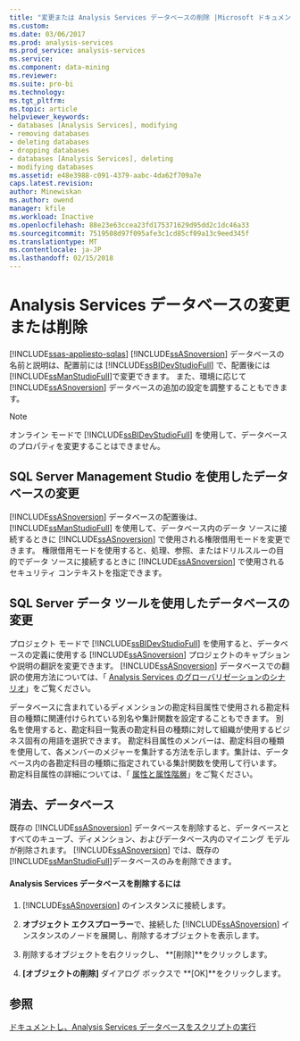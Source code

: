 ```yaml
---
title: "変更または Analysis Services データベースの削除 |Microsoft ドキュメント"
ms.custom: 
ms.date: 03/06/2017
ms.prod: analysis-services
ms.prod_service: analysis-services
ms.service: 
ms.component: data-mining
ms.reviewer: 
ms.suite: pro-bi
ms.technology: 
ms.tgt_pltfrm: 
ms.topic: article
helpviewer_keywords:
- databases [Analysis Services], modifying
- removing databases
- deleting databases
- dropping databases
- databases [Analysis Services], deleting
- modifying databases
ms.assetid: e48e3988-c091-4379-aabc-4da62f709a7e
caps.latest.revision: 
author: Minewiskan
ms.author: owend
manager: kfile
ms.workload: Inactive
ms.openlocfilehash: 88e23e63ccea23fd175371629d95dd2c1dc46a33
ms.sourcegitcommit: 7519508d97f095afe3c1cd85cf09a13c9eed345f
ms.translationtype: MT
ms.contentlocale: ja-JP
ms.lasthandoff: 02/15/2018
---
```

# <a name="modify-or-delete-an-analysis-services-database"></a>Analysis Services データベースの変更または削除
[!INCLUDE[ssas-appliesto-sqlas](../../includes/ssas-appliesto-sqlas.md)]
[!INCLUDE[ssASnoversion](../../includes/ssasnoversion-md.md)] データベースの名前と説明は、配置前には [!INCLUDE[ssBIDevStudioFull](../../includes/ssbidevstudiofull-md.md)] で、配置後には [!INCLUDE[ssManStudioFull](../../includes/ssmanstudiofull-md.md)]で変更できます。 また、環境に応じて [!INCLUDE[ssASnoversion](../../includes/ssasnoversion-md.md)] データベースの追加の設定を調整することもできます。  
  
> [!NOTE]  
>  オンライン モードで [!INCLUDE[ssBIDevStudioFull](../../includes/ssbidevstudiofull-md.md)] を使用して、データベースのプロパティを変更することはできません。  
  
## <a name="modifying-databases-using-sql-server-management-studio"></a>SQL Server Management Studio を使用したデータベースの変更  
 [!INCLUDE[ssASnoversion](../../includes/ssasnoversion-md.md)] データベースの配置後は、 [!INCLUDE[ssManStudioFull](../../includes/ssmanstudiofull-md.md)] を使用して、データベース内のデータ ソースに接続するときに [!INCLUDE[ssASnoversion](../../includes/ssasnoversion-md.md)] で使用される権限借用モードを変更できます。 権限借用モードを使用すると、処理、参照、またはドリルスルーの目的でデータ ソースに接続するときに [!INCLUDE[ssASnoversion](../../includes/ssasnoversion-md.md)] で使用されるセキュリティ コンテキストを指定できます。  
  
## <a name="modifying-databases-using-sql-server-data-tools"></a>SQL Server データ ツールを使用したデータベースの変更  
 プロジェクト モードで [!INCLUDE[ssBIDevStudioFull](../../includes/ssbidevstudiofull-md.md)] を使用すると、データベースの定義に使用する [!INCLUDE[ssASnoversion](../../includes/ssasnoversion-md.md)] プロジェクトのキャプションや説明の翻訳を変更できます。 [!INCLUDE[ssASnoversion](../../includes/ssasnoversion-md.md)] データベースでの翻訳の使用方法については、「 [Analysis Services のグローバリゼーションのシナリオ](../../analysis-services/globalization-scenarios-for-analysis-services.md)」をご覧ください。  
  
 データベースに含まれているディメンションの勘定科目属性で使用される勘定科目の種類に関連付けられている別名や集計関数を設定することもできます。 別名を使用すると、勘定科目一覧表の勘定科目の種類に対して組織が使用するビジネス固有の用語を選択できます。 勘定科目属性のメンバーは、勘定科目の種類を使用して、各メンバーのメジャーを集計する方法を示します。集計は、データベース内の各勘定科目の種類に指定されている集計関数を使用して行います。 勘定科目属性の詳細については、「 [属性と属性階層](../../analysis-services/multidimensional-models-olap-logical-dimension-objects/attributes-and-attribute-hierarchies.md)」をご覧ください。  
  
## <a name="deleting-databases"></a>消去、データベース  
 既存の [!INCLUDE[ssASnoversion](../../includes/ssasnoversion-md.md)] データベースを削除すると、データベースとすべてのキューブ、ディメンション、およびデータベース内のマイニング モデルが削除されます。 [!INCLUDE[ssASnoversion](../../includes/ssasnoversion-md.md)] では、既存の [!INCLUDE[ssManStudioFull](../../includes/ssmanstudiofull-md.md)]データベースのみを削除できます。  
  
#### <a name="to-delete-an-analysis-services-database"></a>Analysis Services データベースを削除するには  
  
1.  [!INCLUDE[ssASnoversion](../../includes/ssasnoversion-md.md)] のインスタンスに接続します。  
  
2.  **オブジェクト エクスプローラー**で、接続した [!INCLUDE[ssASnoversion](../../includes/ssasnoversion-md.md)] インスタンスのノードを展開し、削除するオブジェクトを表示します。  
  
3.  削除するオブジェクトを右クリックし、 **[削除]**をクリックします。  
  
4.  **[オブジェクトの削除]** ダイアログ ボックスで **[OK]**をクリックします。  
  
## <a name="see-also"></a>参照  
 [ドキュメントし、Analysis Services データベースをスクリプトの実行](../../analysis-services/multidimensional-models/document-and-script-an-analysis-services-database.md)  
  
  

